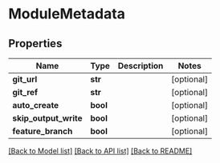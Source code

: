 # ModuleMetadata

## Properties
Name | Type | Description | Notes
------------ | ------------- | ------------- | -------------
**git_url** | **str** |  | [optional] 
**git_ref** | **str** |  | [optional] 
**auto_create** | **bool** |  | [optional] 
**skip_output_write** | **bool** |  | [optional] 
**feature_branch** | **bool** |  | [optional] 

[[Back to Model list]](../README.md#documentation-for-models) [[Back to API list]](../README.md#documentation-for-api-endpoints) [[Back to README]](../README.md)

